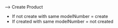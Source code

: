 --> Create Product
- If not create with same modelNumber = create
- If created with same modelNumber = not created
